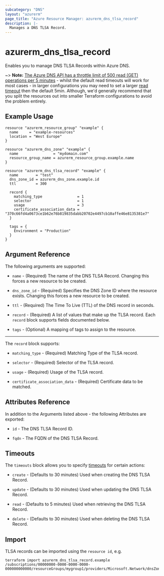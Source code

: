 ```yaml
---
subcategory: "DNS"
layout: "azurerm"
page_title: "Azure Resource Manager: azurerm_dns_tlsa_record"
description: |-
  Manages a DNS TLSA Record.
---
```


# azurerm_dns_tlsa_record

Enables you to manage DNS TLSA Records within Azure DNS.

~> **Note:** [The Azure DNS API has a throttle limit of 500 read (GET) operations per 5 minutes](https://docs.microsoft.com/azure/azure-resource-manager/management/request-limits-and-throttling#network-throttling) - whilst the default read timeouts will work for most cases - in larger configurations you may need to set a larger [read timeout](https://www.terraform.io/language/resources/syntax#operation-timeouts) then the default 5min. Although, we'd generally recommend that you split the resources out into smaller Terraform configurations to avoid the problem entirely.

## Example Usage

```hcl
resource "azurerm_resource_group" "example" {
  name     = "example-resources"
  location = "West Europe"
}

resource "azurerm_dns_zone" "example" {
  name                = "mydomain.com"
  resource_group_name = azurerm_resource_group.example.name
}

resource "azurerm_dns_tlsa_record" "example" {
  name        = "test"
  dns_zone_id = azurerm_dns_zone.example.id
  ttl         = 300

  record {
    matching_type                = 1
    selector                     = 1
    usage                        = 3
    certificate_association_data = "370c66fd4a0673ce1b62e76b819835dabb20702e4497cb10affe46e8135381e7"
  }

  tags = {
    Environment = "Production"
  }
}
```

## Argument Reference

The following arguments are supported:

- `name` - (Required) The name of the DNS TLSA Record. Changing this forces a new resource to be created.

- `dns_zone_id` - (Required) Specifies the DNS Zone ID where the resource exists. Changing this forces a new resource to be created.

- `ttl` - (Required) The Time To Live (TTL) of the DNS record in seconds.

- `record` - (Required) A list of values that make up the TLSA record. Each `record` block supports fields documented below.

- `tags` - (Optional) A mapping of tags to assign to the resource.

---

The `record` block supports:

- `matching_type` - (Required) Matching Type of the TLSA record.

- `selector` - (Required) Selector of the TLSA record.

- `usage` - (Required) Usage of the TLSA record.

- `certificate_association_data` - (Required) Certificate data to be matched.

## Attributes Reference

In addition to the Arguments listed above - the following Attributes are exported:

- `id` - The DNS TLSA Record ID.

- `fqdn` - The FQDN of the DNS TLSA Record.

## Timeouts

The `timeouts` block allows you to specify [timeouts](https://www.terraform.io/language/resources/syntax#operation-timeouts) for certain actions:

- `create` - (Defaults to 30 minutes) Used when creating the DNS TLSA Record.

- `update` - (Defaults to 30 minutes) Used when updating the DNS TLSA Record.

- `read` - (Defaults to 5 minutes) Used when retrieving the DNS TLSA Record.

- `delete` - (Defaults to 30 minutes) Used when deleting the DNS TLSA Record.

## Import

TLSA records can be imported using the `resource id`, e.g.

```shell
terraform import azurerm_dns_tlsa_record.example /subscriptions/00000000-0000-0000-0000-000000000000/resourceGroups/mygroup1/providers/Microsoft.Network/dnsZones/zone1/TLSA/myrecord1
```
